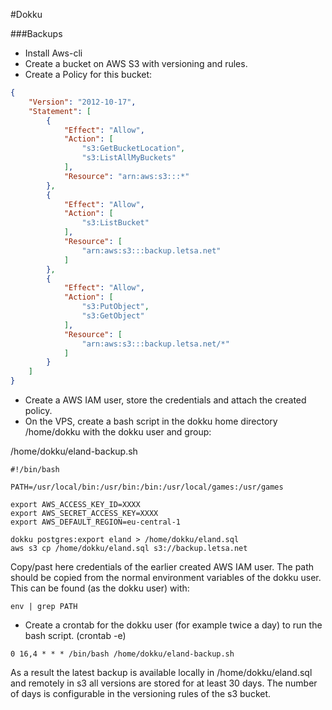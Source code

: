 #Dokku

###Backups

* Install Aws-cli
* Create a bucket on AWS S3 with versioning and rules.
* Create a Policy for this bucket:

```json
{
    "Version": "2012-10-17",
    "Statement": [
        {
            "Effect": "Allow",
            "Action": [
                "s3:GetBucketLocation",
                "s3:ListAllMyBuckets"
            ],
            "Resource": "arn:aws:s3:::*"
        },
        {
            "Effect": "Allow",
            "Action": [
                "s3:ListBucket"
            ],
            "Resource": [
                "arn:aws:s3:::backup.letsa.net"
            ]
        },
        {
            "Effect": "Allow",
            "Action": [
                "s3:PutObject",
                "s3:GetObject"
            ],
            "Resource": [
                "arn:aws:s3:::backup.letsa.net/*"
            ]
        }
    ]
}
```
* Create a AWS IAM user, store the credentials and attach the created policy.
* On the VPS, create a bash script in the dokku home directory /home/dokku with the dokku user and group:


/home/dokku/eland-backup.sh
```shell
#!/bin/bash

PATH=/usr/local/bin:/usr/bin:/bin:/usr/local/games:/usr/games

export AWS_ACCESS_KEY_ID=XXXX
export AWS_SECRET_ACCESS_KEY=XXXX
export AWS_DEFAULT_REGION=eu-central-1

dokku postgres:export eland > /home/dokku/eland.sql
aws s3 cp /home/dokku/eland.sql s3://backup.letsa.net

```
Copy/past here credentials of the earlier created AWS IAM user.
The path should be copied from the normal environment variables of the dokku user. This can be found (as the dokku user) with:

```
env | grep PATH
```

* Create a crontab for the dokku user (for example twice a day) to run the bash script. (crontab -e)

```shell
0 16,4 * * * /bin/bash /home/dokku/eland-backup.sh
```

As a result the latest backup is available locally in /home/dokku/eland.sql and remotely in s3 all versions are stored for at least 30 days. The number of days is configurable in the versioning rules of the s3 bucket.




